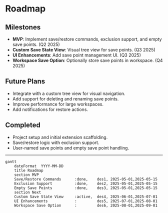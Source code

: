 # Roadmap

## Milestones
- **MVP**: Implement save/restore commands, exclusion support, and empty save points. (Q2 2025)
- **Custom Save State View**: Visual tree view for save points. (Q3 2025)
- **UI Enhancements**: Add save point management UI. (Q3 2025)
- **Workspace Save Option**: Optionally store save points in workspace. (Q4 2025)

## Future Plans
- Integrate with a custom tree view for visual navigation.
- Add support for deleting and renaming save points.
- Improve performance for large workspaces.
- Add notifications for restore actions.

## Completed
- Project setup and initial extension scaffolding.
- Save/restore logic with exclusion support.
- User-named save points and empty save point handling.

---

```mermaid
gantt
    dateFormat  YYYY-MM-DD
    title Roadmap
    section MVP
    Save/Restore Commands      :done,    des1, 2025-05-01,2025-05-15
    Exclusion Support          :done,    des2, 2025-05-01,2025-05-15
    Empty Save Points          :done,    des3, 2025-05-01,2025-05-15
    section Next
    Custom Save State View     :active,  des4, 2025-06-01,2025-07-01
    UI Enhancements            :         des5, 2025-07-01,2025-08-01
    Workspace Save Option      :         des6, 2025-08-01,2025-09-01
```

